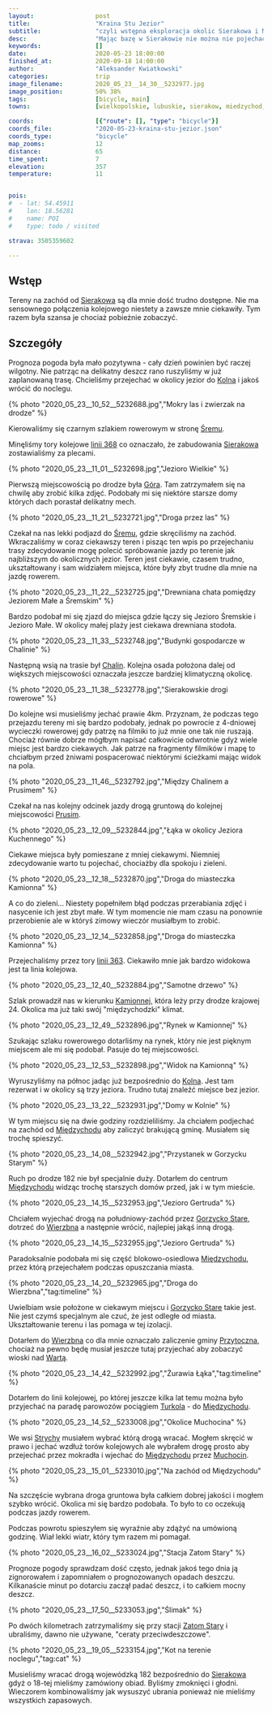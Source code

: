 ```yaml
---
layout:                 post
title:                  "Kraina Stu Jezior"
subtitle:               "czyli wstępna eksploracja okolic Sierakowa i Międzychodu"
desc:                   "Mając bazę w Sierakowie nie można nie pojechać na wschód aby odkrywać ogrom lokalnych zakamarków. Tego dnia poznaliśmy istotę tego regionu."
keywords:               []
date:                   2020-05-23 18:00:00
finished_at:            2020-09-18 14:00:00
author:                 "Aleksander Kwiatkowski"
categories:             trip
image_filename:         2020_05_23__14_30__5232977.jpg
image_position:         50% 38%
tags:                   [bicycle, main]
towns:                  [wielkopolskie, lubuskie, sierakow, miedzychod, przytoczna]

coords:                 [{"route": [], "type": "bicycle"}]
coords_file:            "2020-05-23-kraina-stu-jezior.json"
coords_type:            "bicycle"
map_zooms:              12
distance:               65
time_spent:             7
elevation:              357
temperature:            11


pois:
#  - lat: 54.45911
#    lon: 18.56281
#    name: POI
#    type: todo / visited

strava: 3505359602

---
```


[wiki-linia-363]: https://pl.wikipedia.org/wiki/Linia_kolejowa_nr_363
[wiki-linia-368]: https://pl.wikipedia.org/wiki/Linia_kolejowa_nr_368
[wiki-kolno]: https://pl.wikipedia.org/wiki/Kolno_(powiat_mi%C4%99dzychodzki)
[wiki-srem-sierakow]: https://pl.wikipedia.org/wiki/%C5%9Arem_(Przemy%C5%9Bl)
[wiki-sierakow]: https://pl.wikipedia.org/wiki/Sierak%C3%B3w
[wiki-gora-sierakow]: https://pl.wikipedia.org/wiki/G%C3%B3ra_(wie%C5%9B_w_powiecie_mi%C4%99dzychodzkim)
[wiki-chalin]: https://pl.wikipedia.org/wiki/Chalin_(wojew%C3%B3dztwo_wielkopolskie)
[wiki-prusim]: https://pl.wikipedia.org/wiki/Prusim_(wojew%C3%B3dztwo_wielkopolskie)
[wiki-kamionna]: https://pl.wikipedia.org/wiki/Kamionna_(wojew%C3%B3dztwo_wielkopolskie)
[wiki-miedzychod]: https://pl.wikipedia.org/wiki/Mi%C4%99dzych%C3%B3d
[wiki-gorzycko-stare]: https://pl.wikipedia.org/wiki/Gorzycko_Stare
[wiki-wierzbno]: https://pl.wikipedia.org/wiki/Wierzbno_(wojew%C3%B3dztwo_lubuskie)
[wiki-przytoczna-gmina]: https://pl.wikipedia.org/wiki/Przytoczna_(gmina)
[wiki-warta]: https://pl.wikipedia.org/wiki/Warta
[wiki-strychy]: https://pl.wikipedia.org/wiki/Strychy
[wiki-muchocin]: https://pl.wikipedia.org/wiki/Muchocin
[wiki-zatom-stary]: https://pl.wikipedia.org/wiki/Zatom_Stary

[turkol]: http://www.turkol.pl/


## Wstęp

Tereny na zachód od [Sierakowa][wiki-sierakow] są dla mnie dość trudno dostępne.
Nie ma sensownego połączenia kolejowego niestety a zawsze mnie ciekawiły.
Tym razem była szansa je chociaż pobieżnie zobaczyć.

## Szczegóły

Prognoza pogoda była mało pozytywna - cały dzień powinien być raczej wilgotny. Nie
patrząc na delikatny deszcz rano ruszyliśmy w już zaplanowaną
trasę. Chcieliśmy przejechać w okolicy jezior do [Kolna][wiki-kolno]
i jakoś wrócić do noclegu.

{% photo "2020_05_23__10_52__5232688.jpg","Mokry las i zwierzak na drodze" %}

Kierowaliśmy się czarnym szlakiem rowerowym w stronę [Śremu][wiki-srem-sierakow].

Minęliśmy tory kolejowe [linii 368][wiki-linia-368] co oznaczało, że zabudowania
[Sierakowa][wiki-sierakow] zostawialiśmy za plecami.

{% photo "2020_05_23__11_01__5232698.jpg","Jezioro Wielkie" %}

Pierwszą miejscowością po drodze była [Góra][wiki-gora-sierakow]. Tam zatrzymałem się
na chwilę aby zrobić kilka zdjęć. Podobały mi się niektóre starsze domy których
dach porastał delikatny mech.

{% photo "2020_05_23__11_21__5232721.jpg","Droga przez las" %}

Czekał na nas lekki podjazd do [Śremu][wiki-srem-sierakow], gdzie skręciliśmy na
zachód. Wkraczaliśmy w coraz ciekawszy teren i pisząc ten wpis po przejechaniu
trasy zdecydowanie mogę polecić spróbowanie jazdy po terenie jak najbliższym
do okolicznych jezior. Teren jest ciekawie, czasem trudno, ukształtowany i
sam widziałem miejsca, które były zbyt trudne dla mnie na jazdę rowerem.

{% photo "2020_05_23__11_22__5232725.jpg","Drewniana chata pomiędzy Jeziorem Małe a Śremskim" %}

Bardzo podobał mi się zjazd do miejsca gdzie łączy się Jezioro Śremskie i Jezioro
Małe. W okolicy małej plaży jest ciekawa drewniana stodoła.

{% photo "2020_05_23__11_33__5232748.jpg","Budynki gospodarcze w Chalinie" %}

Następną wsią na trasie był [Chalin][wiki-chalin]. Kolejna osada położona dalej od
większych miejscowości oznaczała jeszcze bardziej klimatyczną okolicę.

{% photo "2020_05_23__11_38__5232778.jpg","Sierakowskie drogi rowerowe" %}

Do kolejne wsi musieliśmy jechać prawie 4km. Przyznam, że podczas tego przejazdu
tereny mi się bardzo podobały, jednak po powrocie z 4-dniowej wycieczki
rowerowej gdy patrzę na filmiki to już mnie one tak nie ruszają. Chociaż równie dobrze
mógłbym napisać całkowicie odwrotnie gdyż wiele miejsc jest bardzo ciekawych.
Jak patrze na fragmenty filmików i mapę to chciałbym przed żniwami pospacerować
niektórymi ścieżkami mając widok na pola.

{% photo "2020_05_23__11_46__5232792.jpg","Między Chalinem a Prusimem" %}

Czekał na nas kolejny odcinek jazdy drogą gruntową do kolejnej miejscowości
[Prusim][wiki-prusim].

{% photo "2020_05_23__12_09__5232844.jpg","Łąka w okolicy Jeziora Kuchennego" %}

Ciekawe miejsca były pomieszane z mniej ciekawymi. Niemniej zdecydowanie warto
tu pojechać, chociażby dla spokoju i zieleni.

{% photo "2020_05_23__12_18__5232870.jpg","Droga do miasteczka Kamionna" %}

A co do zieleni... Niestety popełniłem błąd podczas przerabiania zdjęć i
nasycenie ich jest zbyt małe. W tym momencie nie mam czasu na ponownie przerobienie
ale w któryś zimowy wieczór musiałbym to zrobić.

{% photo "2020_05_23__12_14__5232858.jpg","Droga do miasteczka Kamionna" %}

Przejechaliśmy przez tory [linii 363][wiki-linia-363]. Ciekawiło mnie
jak bardzo widokowa jest ta linia kolejowa.

{% photo "2020_05_23__12_40__5232884.jpg","Samotne drzewo" %}

Szlak prowadził nas w kierunku [Kamionnej][wiki-kamionna], która leży przy
drodze krajowej 24. Okolica ma już taki swój "międzychodzki" klimat.

{% photo "2020_05_23__12_49__5232896.jpg","Rynek w Kamionnej" %}

Szukając szlaku rowerowego dotarliśmy na rynek, który nie jest pięknym miejscem
ale mi się podobał. Pasuje do tej miejscowości.

{% photo "2020_05_23__12_53__5232898.jpg","Widok na Kamionną" %}

Wyruszyliśmy na północ jadąc już bezpośrednio do [Kolna][wiki-kolno]. Jest tam rezerwat
i w okolicy są trzy jeziora. Trudno tutaj znaleźć miejsce bez jezior.

{% photo "2020_05_23__13_22__5232931.jpg","Domy w Kolnie" %}

W tym miejscu się na dwie godziny rozdzieliliśmy. Ja chciałem podjechać na
zachód od [Międzychodu][wiki-miedzychod] aby zaliczyć brakującą gminę.
Musiałem się trochę spieszyć.

{% photo "2020_05_23__14_08__5232942.jpg","Przystanek w Gorzycku Starym" %}

Ruch po drodze 182 nie był specjalnie duży. Dotarłem do centrum
[Międzychodu][wiki-miedzychod] widząc trochę starszych domów przed, jak i w
tym mieście.

{% photo "2020_05_23__14_15__5232953.jpg","Jezioro Gertruda" %}

Chciałem wyjechać drogą na południowy-zachód przez [Gorzycko Stare][wiki-gorzycko-stare],
dotrzeć do [Wierzbna][wiki-wierzbno] a następnie wrócić, najlepiej jakąś
inną drogą.

{% photo "2020_05_23__14_15__5232955.jpg","Jezioro Gertruda" %}

Paradoksalnie podobała mi się część blokowo-osiedlowa [Międzychodu][wiki-miedzychod],
przez którą przejechałem podczas opuszczania miasta.

{% photo "2020_05_23__14_20__5232965.jpg","Droga do Wierzbna","tag:timeline" %}

Uwielbiam wsie położone w ciekawym miejscu i [Gorzycko Stare][wiki-gorzycko-stare]
takie jest. Nie jest czymś specjalnym ale czuć, że jest odległe od miasta.
Ukształtowanie terenu i las pomaga w tej izolacji.

Dotarłem do [Wierzbna][wiki-wierzbno] co dla mnie oznaczało zaliczenie gminy
[Przytoczna][wiki-przytoczna-gmina], chociaż na pewno będę musiał jeszcze
tutaj przyjechać aby zobaczyć wioski nad [Wartą][wiki-warta].

{% photo "2020_05_23__14_42__5232992.jpg","Żurawia Łąka","tag:timeline" %}

Dotarłem do linii kolejowej, po której jeszcze kilka lat temu można było
przyjechać na paradę parowozów pociągiem [Turkola][turkol] - do
[Międzychodu][wiki-miedzychod].

{% photo "2020_05_23__14_52__5233008.jpg","Okolice Muchocina" %}

We wsi [Strychy][wiki-strychy] musiałem wybrać którą drogą wracać.
Mogłem skręcić w prawo i jechać wzdłuż torów kolejowych ale wybrałem drogę
prosto aby przejechać przez mokradła i wjechać
do [Międzychodu][wiki-miedzychod] przez [Muchocin][wiki-muchocin].

{% photo "2020_05_23__15_01__5233010.jpg","Na zachód od Międzychodu" %}

Na szczęście wybrana droga gruntowa była całkiem dobrej jakości i mogłem
szybko wrócić. Okolica mi się bardzo podobała. To było to co oczekują
podczas jazdy rowerem.

Podczas powrotu spieszyłem się wyraźnie aby zdążyć na umówioną godzinę.
Wiał lekki wiatr, który tym razem mi pomagał.

{% photo "2020_05_23__16_02__5233024.jpg","Stacja Zatom Stary" %}

Prognoze pogody sprawdzam dość często, jednak jakoś tego dnia ją zignorowałem i
zapomniałem o prognozowanych opadach deszczu. Kilkanaście minut po dotarciu zaczął padać
deszcz, i to całkiem mocny deszcz.

{% photo "2020_05_23__17_50__5233053.jpg","Ślimak" %}

Po dwóch kilometrach zatrzymaliśmy się przy stacji [Zatom Stary][wiki-zatom-stary]
i ubraliśmy, dawno nie używane, "ceraty przeciwdeszczowe".

{% photo "2020_05_23__19_05__5233154.jpg","Kot na terenie noclegu","tag:cat" %}

Musieliśmy wracać drogą wojewódzką 182 bezpośrednio do [Sierakowa][wiki-sierakow]
gdyż o 18-tej mieliśmy zamówiony obiad. Byliśmy zmoknięci i głodni.
Wieczorem kombinowaliśmy jak wysuszyć ubrania ponieważ nie mieliśmy wszystkich
zapasowych.

